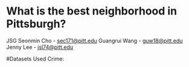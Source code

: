 # What is the best neighborhood in Pittsburgh?
JSG
Seonmin Cho - sec171@pitt.edu
Guangrui Wang - guw18@pitt.edu
Jenny Lee - jsl74@pitt.edu

#Datasets Used
Crime:
